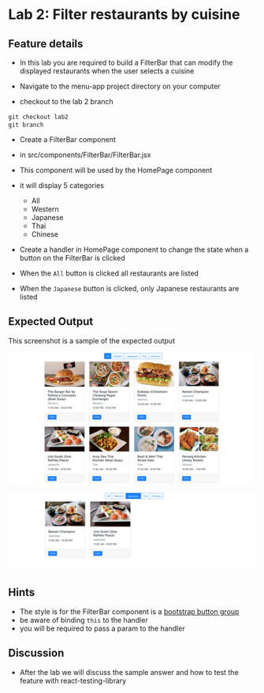 # Lab 2: Filter restaurants by cuisine

## Feature details
- In this lab you are required to build a FilterBar that can modify the displayed restaurants when the user selects a cuisine

- Navigate to the menu-app project directory on your computer
- checkout to the lab 2 branch
```
git checkout lab2
git branch
``` 

- Create a FilterBar component
- in src/components/FilterBar/FilterBar.jsx
- This component will be used by the HomePage component
- it will display 5 categories
  - All
  - Western
  - Japanese
  - Thai
  - Chinese

- Create a handler in HomePage component to change the state when a button on the FilterBar is clicked

- When the `All` button is clicked all restaurants are listed
- When the `Japanese` button is clicked, only Japanese restaurants are listed
  

## Expected Output
This screenshot is a sample of the expected output

![FilterBar upon page load](../../../.gitbook/assets/front-end-web-development/react/menu-app-labs/lab2-output-1.png)

![Restaurant listing after the Japanese category is selected](../../../.gitbook/assets/front-end-web-development/react/menu-app-labs/lab2-output-2.png)


## Hints
- The style is for the FilterBar component is a [bootstrap button group](https://getbootstrap.com/docs/4.1/components/button-group/) 
- be aware of binding `this` to the handler
- you will be required to pass a param to the handler

## Discussion
- After the lab we will discuss the sample answer and how to test the feature with react-testing-library